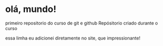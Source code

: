 # olá, mundo!
 primeiro repositorio do curso de git e github
Repósitorio criado durante o curso

essa limha eu adicionei diretamente no site, que impressionante!
